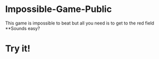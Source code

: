 # Impossible-Game-Public
This game is impossible to beat but all you need is to get to the red field
**Sounds easy?
# Try it!
